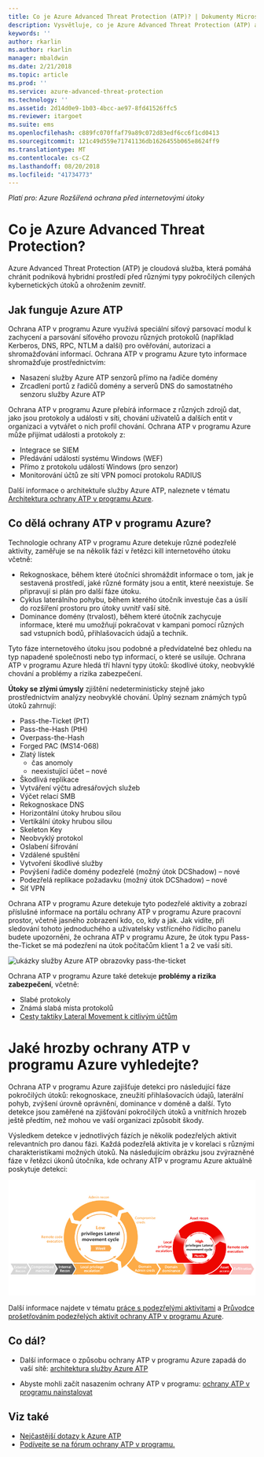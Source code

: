 ```yaml
---
title: Co je Azure Advanced Threat Protection (ATP)? | Dokumenty Microsoft
description: Vysvětluje, co je Azure Advanced Threat Protection (ATP) a jaké druhy podezřelých aktivit může zjistit
keywords: ''
author: rkarlin
ms.author: rkarlin
manager: mbaldwin
ms.date: 2/21/2018
ms.topic: article
ms.prod: ''
ms.service: azure-advanced-threat-protection
ms.technology: ''
ms.assetid: 2d14d0e9-1b03-4bcc-ae97-8fd41526ffc5
ms.reviewer: itargoet
ms.suite: ems
ms.openlocfilehash: c889fc070ffaf79a89c072d83edf6cc6f1cd0413
ms.sourcegitcommit: 121c49d559e71741136db1626455b065e8624ff9
ms.translationtype: MT
ms.contentlocale: cs-CZ
ms.lasthandoff: 08/20/2018
ms.locfileid: "41734773"
---
```

*Platí pro: Azure Rozšířená ochrana před internetovými útoky*


# <a name="what-is-azure-advanced-threat-protection"></a>Co je Azure Advanced Threat Protection?
Azure Advanced Threat Protection (ATP) je cloudová služba, která pomáhá chránit podniková hybridní prostředí před různými typy pokročilých cílených kybernetických útoků a ohrožením zevnitř.

## <a name="how-azure-atp-works"></a>Jak funguje Azure ATP

Ochrana ATP v programu Azure využívá speciální síťový parsovací modul k zachycení a parsování síťového provozu různých protokolů (například Kerberos, DNS, RPC, NTLM a další) pro ověřování, autorizaci a shromažďování informací. Ochrana ATP v programu Azure tyto informace shromažďuje prostřednictvím:

-   Nasazení služby Azure ATP senzorů přímo na řadiče domény
-   Zrcadlení portů z řadičů domény a serverů DNS do samostatného senzoru služby Azure ATP

Ochrana ATP v programu Azure přebírá informace z různých zdrojů dat, jako jsou protokoly a události v síti, chování uživatelů a dalších entit v organizaci a vytvářet o nich profil chování.
Ochrana ATP v programu Azure může přijímat události a protokoly z:

-   Integrace se SIEM
-   Předávání událostí systému Windows (WEF)
-   Přímo z protokolu událostí Windows (pro senzor)
-   Monitorování účtů ze sítí VPN pomocí protokolu RADIUS


Další informace o architektuře služby Azure ATP, naleznete v tématu [Architektura ochrany ATP v programu Azure](atp-architecture.md).

## <a name="what-does-azure-atp-do"></a>Co dělá ochrany ATP v programu Azure?

Technologie ochrany ATP v programu Azure detekuje různé podezřelé aktivity, zaměřuje se na několik fází v řetězci kill internetového útoku včetně:

-   Rekognoskace, během které útočníci shromáždit informace o tom, jak je sestavená prostředí, jaké různé formáty jsou a entit, které neexistuje. Se připravují si plán pro další fáze útoku.
-   Cyklus laterálního pohybu, během kterého útočník investuje čas a úsilí do rozšíření prostoru pro útoky uvnitř vaší sítě.
-   Dominance domény (trvalost), během které útočník zachycuje informace, které mu umožňují pokračovat v kampani pomocí různých sad vstupních bodů, přihlašovacích údajů a technik. 

Tyto fáze internetového útoku jsou podobné a předvídatelné bez ohledu na typ napadené společnosti nebo typ informací, o které se usiluje.
Ochrana ATP v programu Azure hledá tří hlavní typy útoků: škodlivé útoky, neobvyklé chování a problémy a rizika zabezpečení.

**Útoky se zlými úmysly** zjištění nedeterministicky stejně jako prostřednictvím analýzy neobvyklé chování. Úplný seznam známých typů útoků zahrnují:

-   Pass-the-Ticket (PtT)
-   Pass-the-Hash (PtH)
-   Overpass-the-Hash
-   Forged PAC (MS14-068)
-   Zlatý lístek
    -   čas anomoly
    -   neexistující účet – nové
-   Škodlivá replikace
-   Vytváření výčtu adresářových služeb
-   Výčet relací SMB
-   Rekognoskace DNS
-   Horizontální útoky hrubou silou 
-   Vertikální útoky hrubou silou
-   Skeleton Key
-   Neobvyklý protokol
-   Oslabení šifrování
-   Vzdálené spuštění
-   Vytvoření škodlivé služby
-   Povýšení řadiče domény podezřelé (možný útok DCShadow) – nové
-   Podezřelá replikace požadavku (možný útok DCShadow) – nové
-   Síť VPN 


Ochrana ATP v programu Azure detekuje tyto podezřelé aktivity a zobrazí příslušné informace na portálu ochrany ATP v programu Azure pracovní prostor, včetně jasného zobrazení kdo, co, kdy a jak. Jak vidíte, při sledování tohoto jednoduchého a uživatelsky vstřícného řídicího panelu budete upozorněni, že ochrana ATP v programu Azure, že útok typu Pass-the-Ticket se má podezření na útok počítačům klient 1 a 2 ve vaší síti.

 ![ukázky služby Azure ATP obrazovky pass-the-ticket](media/pass-the-ticket-sa.png)


Ochrana ATP v programu Azure také detekuje **problémy a rizika zabezpečení**, včetně:

-   Slabé protokoly
-   Známá slabá místa protokolů
-   [Cesty taktiky Lateral Movement k citlivým účtům](use-case-lateral-movement-path.md)

# <a name="what-threats-does-azure-atp-look-for"></a>Jaké hrozby ochrany ATP v programu Azure vyhledejte?

Ochrana ATP v programu Azure zajišťuje detekci pro následující fáze pokročilých útoků: rekognoskace, zneužití přihlašovacích údajů, laterální pohyb, zvýšení úrovně oprávnění, dominance v doméně a další. Tyto detekce jsou zaměřené na zjišťování pokročilých útoků a vnitřních hrozeb ještě předtím, než mohou ve vaší organizaci způsobit škody.

Výsledkem detekce v jednotlivých fázích je několik podezřelých aktivit relevantních pro danou fázi. Každá podezřelá aktivita je v korelaci s různými charakteristikami možných útoků.
Na následujícím obrázku jsou zvýrazněné fáze v řetězci úkonů útočníka, kde ochrany ATP v programu Azure aktuálně poskytuje detekci:

![Ochrana ATP v programu Azure zaměřit se na postranní aktivity v řetězci úkonů útočníka](media/attack-kill-chain-small.jpg)


Další informace najdete v tématu [práce s podezřelými aktivitami](working-with-suspicious-activities.md) a [Průvodce prošetřováním podezřelých aktivit ochrany ATP v programu Azure](suspicious-activity-guide.md).

## <a name="whats-next"></a>Co dál?

-   Další informace o způsobu ochrany ATP v programu Azure zapadá do vaší sítě: [architektura služby Azure ATP](atp-architecture.md)

-   Abyste mohli začít nasazením ochrany ATP v programu: [ochrany ATP v programu nainstalovat](install-atp-step1.md)


## <a name="see-also"></a>Viz také
- [Nejčastější dotazy k Azure ATP](atp-technical-faq.md)
- [Podívejte se na fórum ochrany ATP v programu.](https://aka.ms/azureatpcommunity)